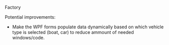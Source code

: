 Factory




Potential improvements:
- Make the WPF forms populate data dynamically based on which vehicle type is selected (boat, car) to reduce ammount of needed windows/code.

